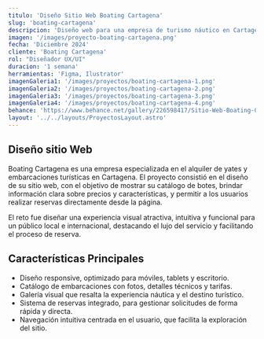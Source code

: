 ```yaml
---
titulo: 'Diseño Sitio Web Boating Cartagena'
slug: 'boating-cartagena'
descripcion: 'Diseño web para una empresa de turismo náutico en Cartagena, con una propuesta visual moderna y elegante, orientada a transmitir exclusividad, aventura y confianza, y a facilitar la reserva de experiencias en alta mar.'
imagen: '/images/proyecto-boating-cartagena.png'
fecha: 'Diciembre 2024'
cliente: 'Boating Cartagena'
rol: "Diseñador UX/UI"
duracion: '1 semana'
herramientas: 'Figma, Ilustrator'
imagenGaleria1: '/images/proyectos/boating-cartagena-1.png'
imagenGaleria2: '/images/proyectos/boating-cartagena-2.png'
imagenGaleria3: '/images/proyectos/boating-cartagena-3.png'
imagenGaleria4: '/images/proyectos/boating-cartagena-4.png'
behance: 'https://www.behance.net/gallery/226598417/Sitio-Web-Boating-Cartagena-(Cartagena-Co-2024)'
layout: '../../layouts/ProyectosLayout.astro'
---
```


<h2 class="text-[var(--rojo-principal)] text-2xl lg:text-4xl font-semibold mb-8">
				Diseño sitio Web
			</h2>
			<p class="text-white text-lg">
				Boating Cartagena es una empresa especializada en el alquiler de yates y
                embarcaciones turísticas en Cartagena. El proyecto consistió en el diseño de 
                su sitio web, con el objetivo de mostrar su catálogo de botes, brindar información 
                clara sobre precios y características, y permitir a los usuarios realizar reservas 
                directamente desde la página.
			</p>
			<p class="text-white text-lg mt-4">
				El reto fue diseñar una experiencia visual atractiva, intuitiva y funcional para
                un público local e internacional, destacando el lujo del servicio y facilitando el 
                proceso de reserva.
			</p>
			<h2
				class="text-[var(--rojo-principal)] text-2xl lg:text-4xl font-semibold mt-16 mb-8"
			>
				Características Principales
			</h2>
			<ul class="text-white text-lg list-disc pl-5 space-y-4">
				<li>
					Diseño responsive, optimizado para móviles, tablets y escritorio.
				</li>
				<li>
					Catálogo de embarcaciones con fotos, detalles técnicos y tarifas.
				</li>
				<li>
					Galería visual que resalta la experiencia náutica y el destino turístico.
				</li>
				<li>
					Sistema de reservas integrado, para gestionar solicitudes de forma rápida y directa.
				</li>
				<li>
					Navegación intuitiva centrada en el usuario, que facilita la exploración del sitio.
				</li>
			</ul>